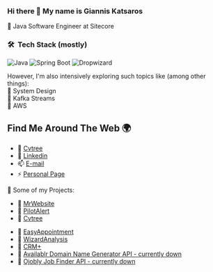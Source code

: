 <!--
**Katsaros/Katsaros** is a ✨ _special_ ✨ repository because its `README.md` (this file) appears on your GitHub profile.

Here are some ideas to get you started:

- 🔭 I’m currently working on ...
- 🌱 I’m currently learning ...
- 👯 I’m looking to collaborate on ...
- 🤔 I’m looking for help with ...
- 💬 Ask me about ...
- 📫 How to reach me: ...
- 😄 Pronouns: ...
-  Fun fact: ...
-->

### Hi there 👋 My name is Giannis Katsaros

🔹 Java Software Engineer at Sitecore

### 🛠 &nbsp;Tech Stack (mostly)

![Java](https://img.shields.io/badge/Java-important)
![Spring Boot](https://img.shields.io/badge/Spring%20Boot-green)
![Dropwizard](https://img.shields.io/badge/Dropwizard-blue)

However, I'm also intensively exploring such topics like (among other things): \
🔹 System Design \
🔹 Kafka Streams \
🔹 AWS

## Find Me Around The Web 🌍

- 🌲 [Cvtree](https://cvtr.ee/-/katsaros?r=github)
- 🔗 [Linkedin](https://www.linkedin.com/in/giannis-katsaros/)
- 📫 [E-mail](mailto:katsarosgiannis1@gmail.com)
- ⚡ [Personal Page](https://Katsaros.me)

🚧 Some of my Projects:
- 🔗 [MrWebsite](https://mrwebsite.gr)
- 🔗 [PilotAlert](https://pilotalert.com)
- 🔗 [Cvtree](https://cvtr.ee)
<!-- - 🔗 [FindTop](https://findtop.gr) -->
- 🔗 [EasyAppointment](https://www.demo.mrwebsite.gr/easyappointment/dentist/)
- 🔗 [WizardAnalysis](https://wizardanalysis.mrwebsite.gr/)
- 🔗 [CRM+](https://katsaros.me/run/managestage/login.php)
- 🔗 [Availablr Domain Name Generator API - currently down](#)
- 🔗 [Ojobly Job Finder API - currently down](https://job-finder-app-1.herokuapp.com/api/search)

<!--
## My GitHub Stats

<a href="https://github.com/katsaros">
 <img align="center" src="https://github-readme-stats.vercel.app/api?username=katsaros&show_icons=true&theme=light&line_height=27&include_all_commits=true&count_private=true&hide=issues,prs,contribs,stars" alt="My github stats"/>
</a>
-->
